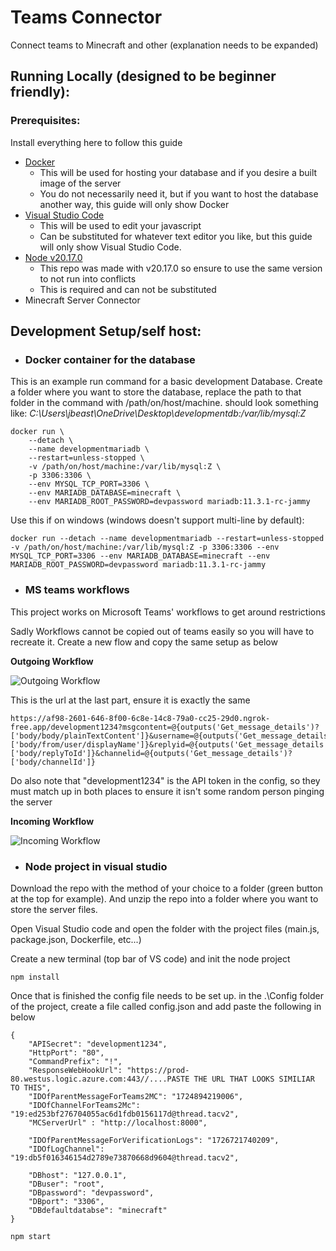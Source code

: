 # Teams Connector
 Connect teams to Minecraft and other (explanation needs to be expanded)

## Running Locally (designed to be beginner friendly):

### Prerequisites:
Install everything here to follow this guide
- [Docker](https://www.docker.com/)
  - This will be used for hosting your database and if you desire a built image of the server
  - You do not necessarily need it, but if you want to host the database another way, this guide will only show Docker
- [Visual Studio Code](https://code.visualstudio.com/)
  - This will be used to edit your javascript
  - Can be substituted for whatever text editor you like, but this guide will only show Visual Studio Code.
- [Node v20.17.0](https://nodejs.org/en/download/prebuilt-installer)
  - This repo was made with v20.17.0 so ensure to use the same version to not run into conflicts
  - This is required and can not be substituted
- Minecraft Server Connector

## Development Setup/self host:
- ### Docker container for the database

This is an example run command for a basic development Database.
Create a folder where you want to store the database, replace the path to that folder in the command with /path/on/host/machine. should look something like: _C:\Users\jbeast\OneDrive\Desktop\developmentdb:/var/lib/mysql:Z_

```
docker run \
    --detach \
    --name developmentmariadb \
    --restart=unless-stopped \
    -v /path/on/host/machine:/var/lib/mysql:Z \
    -p 3306:3306 \
    --env MYSQL_TCP_PORT=3306 \
    --env MARIADB_DATABASE=minecraft \
    --env MARIADB_ROOT_PASSWORD=devpassword mariadb:11.3.1-rc-jammy
````
Use this if on windows (windows doesn't support multi-line by default):
```
docker run --detach --name developmentmariadb --restart=unless-stopped -v /path/on/host/machine:/var/lib/mysql:Z -p 3306:3306 --env MYSQL_TCP_PORT=3306 --env MARIADB_DATABASE=minecraft --env MARIADB_ROOT_PASSWORD=devpassword mariadb:11.3.1-rc-jammy
````

- ### MS teams workflows
This project works on Microsoft Teams' workflows to get around restrictions

Sadly Workflows cannot be copied out of teams easily so you will have to recreate it. Create a new flow and copy the same setup as below

**Outgoing Workflow**

![Outgoing Workflow](https://github.com/jbeast291/Teams-Connector/blob/main/images/DEVout.png?raw=true)

This is the url at the last part, ensure it is exactly the same
```
https://af98-2601-646-8f00-6c8e-14c8-79a0-cc25-29d0.ngrok-free.app/development1234?msgcontent=@{outputs('Get_message_details')?['body/body/plainTextContent']}&username=@{outputs('Get_message_details')?['body/from/user/displayName']}&replyid=@{outputs('Get_message_details')?['body/replyToId']}&channelid=@{outputs('Get_message_details')?['body/channelId']}
```
Do also note that "development1234" is the API token in the config, so they must match up in both places to ensure it isn't some random person pinging the server 

**Incoming Workflow**

![Incoming Workflow]([https://github.com/jbeast291/Teams-Connector/blob/main/images/DEVout.png?raw=true](https://github.com/jbeast291/Teams-Connector/blob/main/images/DEVin.png))

- ### Node project in visual studio

Download the repo with the method of your choice to a folder (green button at the top for example). And unzip the repo into a folder where you want to store the server files.

Open Visual Studio code and open the folder with the project files (main.js, package.json, Dockerfile, etc...)

Create a new terminal (top bar of VS code) and init the node project
```
npm install
````
Once that is finished the config file needs to be set up.
in the .\Config folder of the project, create a file called config.json and add paste the following in below
```
{
	"APISecret": "development1234",
	"HttpPort": "80",
	"CommandPrefix": "!",   
	"ResponseWebHookUrl": "https://prod-80.westus.logic.azure.com:443//....PASTE THE URL THAT LOOKS SIMILIAR TO THIS",
	"IDOfParentMessageForTeams2MC": "1724894219006",
	"IDOfChannelForTeams2Mc": "19:ed253bf276704055ac6d1fdb0156117d@thread.tacv2",
	"MCServerUrl" : "http://localhost:8000",

	"IDOfParentMessageForVerificationLogs": "1726721740209",
	"IDOfLogChannel": "19:db5f016346154d2789e73870668d9604@thread.tacv2",

	"DBhost": "127.0.0.1",
	"DBuser": "root",
	"DBpassword": "devpassword",
	"DBport": "3306",
	"DBdefaultdatabse": "minecraft"
}
```

```
npm start
````
